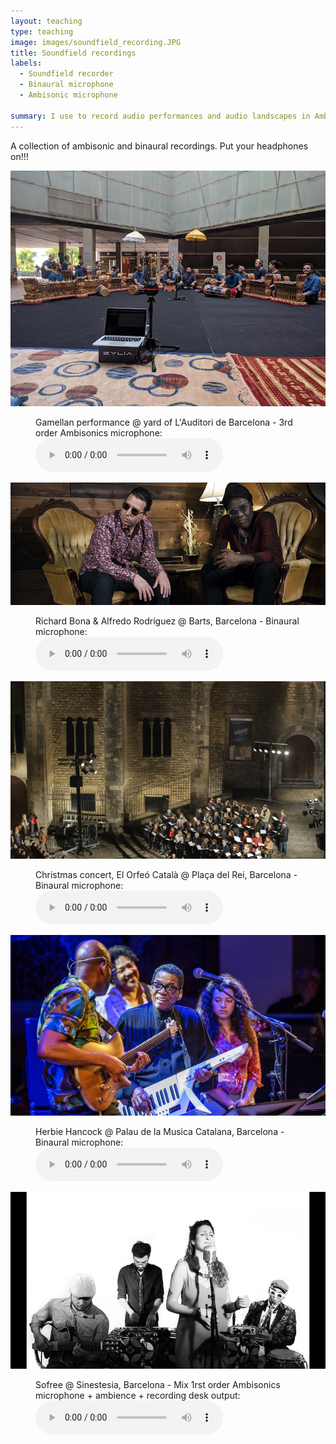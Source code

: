 ```yaml
---
layout: teaching
type: teaching
image: images/soundfield_recording.JPG
title: Soundfield recordings
labels:
  - Soundfield recorder
  - Binaural microphone
  - Ambisonic microphone

summary: I use to record audio performances and audio landscapes in Ambisonics and in binaural.
---
```


A collection of ambisonic and binaural recordings. Put your headphones on!!!

<img class="ui image" src="../images/gamellan.jpg">

<figure>
  <figcaption>Gamellan performance @ yard of L'Auditori de Barcelona - 3rd order Ambisonics microphone:</figcaption>
  <audio controls src="/sounds/gamellan.mp3">
    Your browser does not support the <code>audio</code> element.
  </audio>
</figure>

<img class="ui image" src="../images/bona.jpg">

<figure>
  <figcaption>Richard Bona & Alfredo Rodríguez @ Barts, Barcelona - Binaural microphone:</figcaption>
  <audio controls src="/sounds/bona.mp3">
    Your browser does not support the <code>audio</code> element.
  </audio>
</figure>

<img class="ui image" src="../images/orpheu.png">

<figure>
  <figcaption>Christmas concert, El Orfeó Català @ Plaça del Rei, Barcelona - Binaural microphone:</figcaption>
  <audio controls src="/sounds/orfeo.mp3">
    Your browser does not support the <code>audio</code> element.
  </audio>
</figure>


<img class="ui image" src="../images/hancock.jpg">

<figure>
  <figcaption>Herbie Hancock @ Palau de la Musica Catalana, Barcelona - Binaural microphone:</figcaption>
  <audio controls src="/sounds/herbie.mp3">
    Your browser does not support the <code>audio</code> element.
  </audio>
</figure>

<img class="ui image" src="../images/sofree.jpg">

<figure>
  <figcaption>Sofree @ Sinestesia, Barcelona  - Mix 1rst order Ambisonics microphone + ambience + recording desk output:</figcaption>
  <audio controls src="/sounds/sofree.mp3">
    Your browser does not support the <code>audio</code> element.
  </audio>
</figure>
